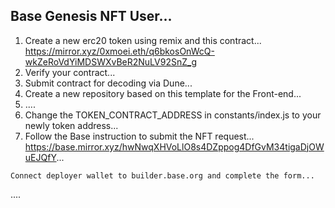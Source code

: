 ## Base Genesis NFT User...
1. Create a new erc20 token using remix and this contract...
https://mirror.xyz/0xmoei.eth/q6bkosOnWcQ-wkZeRoVdYiMDSWXvBeR2NuLV92SnZ_g
2. Verify your contract...
3. Submit contract for decoding via Dune...
4. Create a new repository based on this template for the Front-end...
5. ....
6. Change the TOKEN_CONTRACT_ADDRESS in constants/index.js to your newly token address...
7. Follow the Base instruction to submit the NFT request...
https://base.mirror.xyz/hwNwqXHVoLlO8s4DZppog4DfGvM34tigaDjOWuEJQfY...
```
Connect deployer wallet to builder.base.org and complete the form...
```
....
